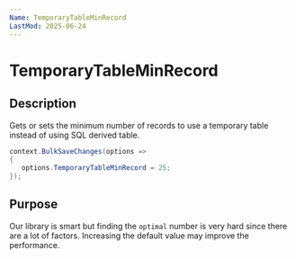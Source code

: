```yaml
---
Name: TemporaryTableMinRecord
LastMod: 2025-06-24
---
```


# TemporaryTableMinRecord

## Description

Gets or sets the minimum number of records to use a temporary table instead of using SQL derived table.


```csharp
context.BulkSaveChanges(options =>
{
   options.TemporaryTableMinRecord = 25;
});
```

## Purpose
Our library is smart but finding the `optimal` number is very hard since there are a lot of factors. Increasing the default value may improve the performance.
